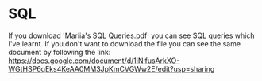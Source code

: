 # SQL
If you download 'Mariia's SQL Queries.pdf' you can see SQL queries which I've learnt. If you don't want to download the file you can see the same document by following the link: https://docs.google.com/document/d/1iNlfusArkXO-WGtHSP6qEks4KeAA0MM3JpKmCVGWw2E/edit?usp=sharing
